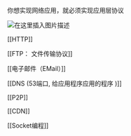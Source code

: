 你想实现网络应用，就必须实现应用层协议

![在这里插入图片描述](https://img-blog.csdnimg.cn/ac966543155848f2a5a79b1acf5c3db7.png)

[[HTTP]]

[[FTP： 文件传输协议]]

[[电子邮件（EMail）]]

[[DNS (53端口, 给应用程序应用的程序 )]]

[[P2P]]

[[CDN]]

[[Socket编程]]